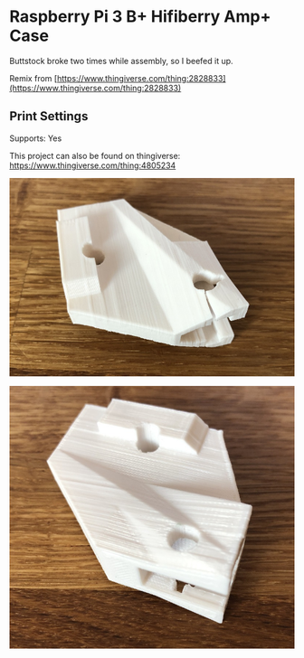 # Raspberry Pi 3 B+ Hifiberry Amp+ Case
Buttstock broke two times while assembly, so I beefed it up.

Remix from [https://www.thingiverse.com/thing:2828833](https://www.thingiverse.com/thing:2828833)

## Print Settings
Supports: Yes



This project can also be found on thingiverse:
https://www.thingiverse.com/thing:4805234

![Preview](https://github.com/LeDomme/cad_models/blob/main/VRGM_VR_Beefier_Buttstock/res/before.jpg)

![Preview](https://github.com/LeDomme/cad_models/blob/main/VRGM_VR_Beefier_Buttstock/res/after.jpg)

